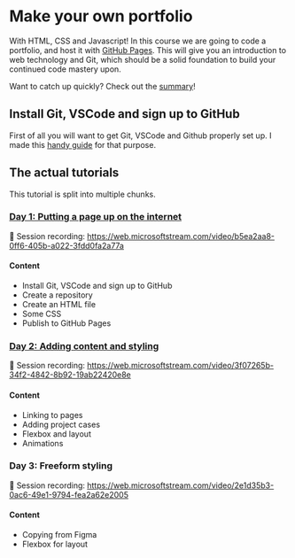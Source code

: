 # Make your own portfolio

With HTML, CSS and Javascript! In this course we are going to code a portfolio, and host it with [GitHub Pages](https://pages.github.com/). This will give you an introduction to web technology and Git, which should be a solid foundation to build your continued code mastery upon.

Want to catch up quickly? Check out the [summary](summary.md)!

## Install Git, VSCode and sign up to GitHub

First of all you will want to get Git, VSCode and Github properly set up. I made this [handy guide](./setup.md) for that purpose.

## The actual tutorials

This tutorial is split into multiple chunks.

### [Day 1: Putting a page up on the internet](./day-1.md)

🎥 Session recording: https://web.microsoftstream.com/video/b5ea2aa8-0ff6-405b-a022-3fdd0fa2a77a

#### Content

- Install Git, VSCode and sign up to GitHub
- Create a repository
- Create an HTML file
- Some CSS
- Publish to GitHub Pages

### [Day 2: Adding content and styling](./day-2.md)

🎥 Session recording: https://web.microsoftstream.com/video/3f07265b-34f2-4842-8b92-19ab22420e8e

#### Content

- Linking to pages
- Adding project cases
- Flexbox and layout
- Animations

### Day 3: Freeform styling

🎥 Session recording: https://web.microsoftstream.com/video/2e1d35b3-0ac6-49e1-9794-fea2a62e2005

#### Content

- Copying from Figma
- Flexbox for layout

